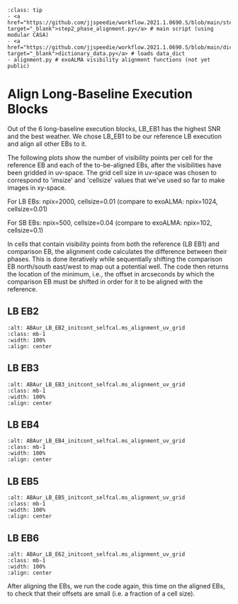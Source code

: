 `````{admonition} The tasks in this chapter use the following scripts:
:class: tip
- <a href="https://github.com/jjspeedie/workflow.2021.1.0690.S/blob/main/step2_phase_alignment.py" target="_blank">step2_phase_alignment.py</a> # main script (using modular CASA)
- <a href="https://github.com/jjspeedie/workflow.2021.1.0690.S/blob/main/dictionary_data.py" target="_blank">dictionary_data.py</a> # loads data_dict
- alignment.py # exoALMA visibility alignment functions (not yet public)
`````
<!-- https://github.com/jjspeedie/workflow.2021.1.0690.S/blob/main/alignment.py -->

# Align Long-Baseline Execution Blocks

Out of the 6 long-baseline execution blocks, LB_EB1 has the highest SNR and the best weather. We chose LB_EB1 to be our reference LB execution and align all other EBs to it.

The following plots show the number of visibility points per cell for the reference EB and each of the to-be-aligned EBs, after the visibilities have been gridded in uv-space. The grid cell size in uv-space was chosen to correspond to 'imsize' and 'cellsize' values that we've used so far to make images in xy-space.

For LB EBs: npix=2000, cellsize=0.01 (compare to exoALMA: npix=1024, cellsize=0.01)

For SB EBs: npix=500, cellsize=0.04 (compare to exoALMA: npix=102, cellsize=0.1)

In cells that contain visibility points from both the reference (LB EB1) and comparison EB, the alignment code calculates the difference between their phases. This is done iteratively while sequentially shifting the comparison EB north/south east/west to map out a potential well. The code then returns the location of the minimum, i.e., the offset in arcseconds by which the comparison EB must be shifted in order for it to be aligned with the reference.

## LB EB2

```{image} images/ABAur_LB_EB2_initcont_selfcal.ms_alignment_uv_grid.png
:alt: ABAur_LB_EB2_initcont_selfcal.ms_alignment_uv_grid
:class: mb-1
:width: 100%
:align: center
```

## LB EB3

```{image} images/ABAur_LB_EB3_initcont_selfcal.ms_alignment_uv_grid.png
:alt: ABAur_LB_EB3_initcont_selfcal.ms_alignment_uv_grid
:class: mb-1
:width: 100%
:align: center
```

## LB EB4

```{image} images/ABAur_LB_EB4_initcont_selfcal.ms_alignment_uv_grid.png
:alt: ABAur_LB_EB4_initcont_selfcal.ms_alignment_uv_grid
:class: mb-1
:width: 100%
:align: center
```

## LB EB5

```{image} images/ABAur_LB_EB5_initcont_selfcal.ms_alignment_uv_grid.png
:alt: ABAur_LB_EB5_initcont_selfcal.ms_alignment_uv_grid
:class: mb-1
:width: 100%
:align: center
```

## LB EB6

```{image} images/ABAur_LB_EB6_initcont_selfcal.ms_alignment_uv_grid.png
:alt: ABAur_LB_E62_initcont_selfcal.ms_alignment_uv_grid
:class: mb-1
:width: 100%
:align: center
```

After aligning the EBs, we run the code again, this time on the aligned EBs, to check that their offsets are small (i.e. a fraction of a cell size).
